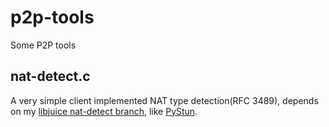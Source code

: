 # p2p-tools
Some P2P tools

## nat-detect.c
A very simple client implemented NAT type detection(RFC 3489), depends on my [libjuice nat-detect branch](https://github.com/xdyyll/libjuice/tree/nat-detect), like [PyStun](https://github.com/jtriley/pystun).
